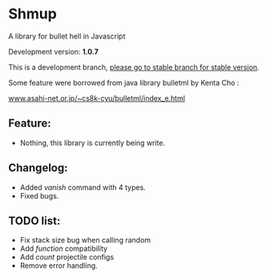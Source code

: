 # Shmup
A library for bullet hell in Javascript

Development version: **1.0.7**

This is a development branch, [please go to stable branch for stable version](https://github.com/Trung0246/Shmup/tree/stable).

Some feature were borrowed from java library bulletml by Kenta Cho :

www.asahi-net.or.jp/~cs8k-cyu/bulletml/index_e.html

## Feature:
* Nothing, this library is currently being write.

## Changelog:
* Added *vanish* command with 4 types.
* Fixed bugs.

## TODO list:
* Fix stack size bug when calling random
* Add *function* compatibility
* Add *count* projectile configs
* Remove error handling.
